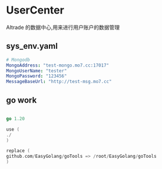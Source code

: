 # UserCenter

AItrade 的数据中心,用来进行用户账户的数据管理

## sys_env.yaml

```yaml
# Mongodb
MongoAddress: "test-mongo.mo7.cc:17017"
MongoUserName: "tester"
MongoPassword: "123456"
MessageBaseUrl: "http://test-msg.mo7.cc"
```

## go work

```go

go 1.20

use (
./
)

replace (
github.com/EasyGolang/goTools => /root/EasyGolang/goTools
)


```
